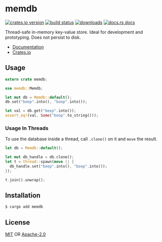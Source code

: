 # memdb
[![crates.io version][1]][2] [![build status][3]][4]
[![downloads][5]][6] [![docs.rs docs][7]][8]

Thread-safe in-memory key-value store. Ideal for development and prototyping.
Does not persist to disk.

- [Documentation][8]
- [Crates.io][2]

## Usage
```rust
extern crate memdb;

use memdb::Memdb;

let mut db = Memdb::default();
db.set("beep".into(), "boop".into());

let val = db.get("beep".into());
assert_eq!(val, Some("boop".to_string()));
```

### Usage In Threads
To use the database inside a thread, call `.clone()` on it and `move` the
result.

```rust
let db = Memdb::default();

let mut db_handle = db.clone();
let t = thread::spawn(move || {
  db_handle.set("beep".into(), "boop".into());
});

t.join().unwrap();
```

## Installation
```sh
$ cargo add memdb
```

## License
[MIT](./LICENSE-MIT) OR [Apache-2.0](./LICENSE-APACHE)

[1]: https://img.shields.io/crates/v/memdb.svg?style=flat-square
[2]: https://crates.io/crates/memdb
[3]: https://img.shields.io/travis/rust-net-web/memdb.svg?style=flat-square
[4]: https://travis-ci.org/rust-net-web/memdb
[5]: https://img.shields.io/crates/d/memdb.svg?style=flat-square
[6]: https://crates.io/crates/memdb
[7]: https://img.shields.io/badge/docs-latest-blue.svg?style=flat-square
[8]: https://docs.rs/memdb
